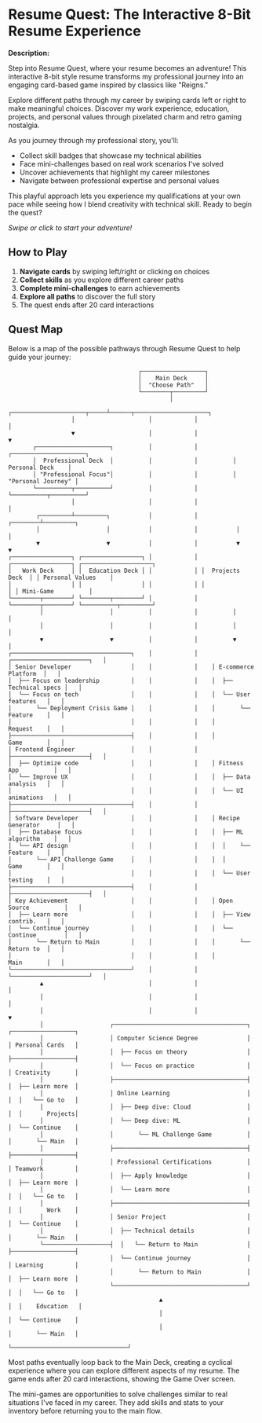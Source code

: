 # Resume Quest: The Interactive 8-Bit Resume Experience

**Description:**

Step into Resume Quest, where your resume becomes an adventure! This interactive 8-bit style resume transforms my professional journey into an engaging card-based game inspired by classics like "Reigns."

Explore different paths through my career by swiping cards left or right to make meaningful choices. Discover my work experience, education, projects, and personal values through pixelated charm and retro gaming nostalgia.

As you journey through my professional story, you'll:
- Collect skill badges that showcase my technical abilities
- Face mini-challenges based on real work scenarios I've solved
- Uncover achievements that highlight my career milestones
- Navigate between professional expertise and personal values

This playful approach lets you experience my qualifications at your own pace while seeing how I blend creativity with technical skill. Ready to begin the quest?

*Swipe or click to start your adventure!*

## How to Play

1. **Navigate cards** by swiping left/right or clicking on choices
2. **Collect skills** as you explore different career paths
3. **Complete mini-challenges** to earn achievements
4. **Explore all paths** to discover the full story
5. The quest ends after 20 card interactions

## Quest Map

Below is a map of the possible pathways through Resume Quest to help guide your journey:

```
                                     ┌──────────────────┐
                                     │    Main Deck     │
                                     │  "Choose Path"   │
                                     └────────┬─────────┘
                                              │
                  ┌─────────────────────┬─────┴──────┬─────────────────────┐
                  │                     │            │                     │
                  ▼                     │            │                     ▼
       ┌─────────────────────┐          │            │          ┌─────────────────────┐
       │  Professional Deck  │          │            │          │    Personal Deck    │
       │ "Professional Focus"│          │            │          │  "Personal Journey" │
       └──────────┬──────────┘          │            │          └──────────┬──────────┘
                  │                     │            │                     │
        ┌─────────┴─────────┐           │            │           ┌────────┴─────────┐
        │                   │           │            │           │                  │
        ▼                   ▼           │            │           ▼                  ▼
┌─────────────────┐ ┌─────────────────┐ │            │ ┌─────────────────┐ ┌────────────────────┐
│   Work Deck     │ │  Education Deck │ │            │ │  Projects Deck  │ │ Personal Values    │
│                 │ │                 │ │            │ │                 │ │ Mini-Game          │
└────────┬────────┘ └────────┬────────┘ │            │ └────────┬────────┘ └──────────┬─────────┘
         │                   │          │            │          │                     │
         │                   │          │            │          │                     │
         ▼                   ▼          │            │          ▼                     │
┌──────────────────────────────────┐    │            │    ┌──────────────────────┐   │
│ Senior Developer                 │    │            │    │ E-commerce Platform  │   │
│  ├── Focus on leadership         │    │            │    │  ├── Technical specs │   │
│  └── Focus on tech               │    │            │    │  └── User features   │   │
│       └── Deployment Crisis Game │    │            │    │       └── Feature    │   │
│                                  │    │            │    │           Request    │   │
├──────────────────────────────────┤    │            │    │           Game       │   │
│ Frontend Engineer                │    │            │    ├──────────────────────┤   │
│  ├── Optimize code               │    │            │    │ Fitness App          │   │
│  └── Improve UX                  │    │            │    │  ├── Data analysis   │   │
│                                  │    │            │    │  └── UI animations   │   │
├──────────────────────────────────┤    │            │    ├──────────────────────┤   │
│ Software Developer               │    │            │    │ Recipe Generator     │   │
│  ├── Database focus              │    │            │    │  ├── ML algorithm    │   │
│  └── API design                  │    │            │    │  │    └── Feature    │   │
│       └── API Challenge Game     │    │            │    │  │        Game       │   │
│                                  │    │            │    │  └── User testing    │   │
├──────────────────────────────────┤    │            │    ├──────────────────────┤   │
│ Key Achievement                  │    │            │    │ Open Source          │   │
│  ├── Learn more                  │    │            │    │  ├── View contrib.   │   │
│  └── Continue journey            │    │            │    │  └── Continue        │   │
│       └── Return to Main         │    │            │    │       └── Return to  │   │
│                                  │    │            │    │           Main       │   │
└──────────────────────────────────┘    │            │    └──────────────────────┘   │
         ▲                              │            │                               │
         │                              │            │                               │
         │                              │            │                               ▼
         │                   ┌──────────────────────────────────────┐        ┌──────────────────┐
         │                   │ Computer Science Degree              │        │ Personal Cards   │
         │                   │  ├── Focus on theory                 │        ├──────────────────┤
         │                   │  └── Focus on practice               │        │ Creativity       │
         │                   ├──────────────────────────────────────┤        │  ├── Learn more  │
         │                   │ Online Learning                      │        │  │   └── Go to   │
         │                   │  ├── Deep dive: Cloud                │        │  │       Projects│
         │                   │  └── Deep dive: ML                   │        │  └── Continue    │
         │                   │       └── ML Challenge Game          │        │       └── Main   │
         │                   ├──────────────────────────────────────┤        ├──────────────────┤
         │                   │ Professional Certifications          │        │ Teamwork         │
         │                   │  ├── Apply knowledge                 │        │  ├── Learn more  │
         │                   │  └── Learn more                      │        │  │   └── Go to   │
         │                   ├──────────────────────────────────────┤        │  │       Work    │
         │                   │ Senior Project                       │        │  └── Continue    │
         │                   │  ├── Technical details               │        │       └── Main   │
         └───────────────────┤  │   └── Return to Main              │        ├──────────────────┤
                             │  └── Continue journey                │        │ Learning         │
                             │       └── Return to Main             │        │  ├── Learn more  │
                             └──────────────────────────────────────┘        │  │   └── Go to   │
                                           ▲                                 │  │    Education   │
                                           │                                 │  └── Continue    │
                                           │                                 │       └── Main   │
                                           └─────────────────────────────────┘
```

Most paths eventually loop back to the Main Deck, creating a cyclical experience where you can explore different aspects of my resume. The game ends after 20 card interactions, showing the Game Over screen.

The mini-games are opportunities to solve challenges similar to real situations I've faced in my career. They add skills and stats to your inventory before returning you to the main flow.
